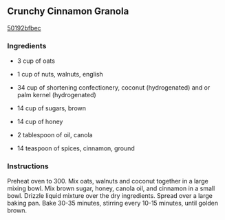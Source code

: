 ## Crunchy Cinnamon Granola

[50192bfbec](http://www.food.com/recipe/crunchy-cinnamon-granola-506273)

### Ingredients

 - 3 cup of oats

 - 1 cup of nuts, walnuts, english

 - 34 cup of shortening confectionery, coconut (hydrogenated) and or palm kernel (hydrogenated)

 - 14 cup of sugars, brown

 - 14 cup of honey

 - 2 tablespoon of oil, canola

 - 14 teaspoon of spices, cinnamon, ground

### Instructions

Preheat oven to 300. Mix oats, walnuts and coconut together in a large mixing bowl. Mix brown sugar, honey, canola oil, and cinnamon in a small bowl. Drizzle liquid mixture over the dry ingredients. Spread over a large baking pan. Bake 30-35 minutes, stirring every 10-15 minutes, until golden brown.